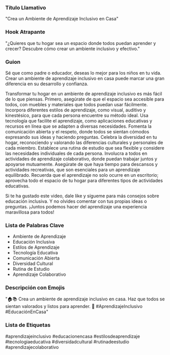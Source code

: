 ### Título Llamativo
"Crea un Ambiente de Aprendizaje Inclusivo en Casa"

### Hook Atrapante
"¿Quieres que tu hogar sea un espacio donde todos puedan aprender y crecer? Descubre cómo crear un ambiente inclusivo y efectivo."

### Guion

Sé que como padre o educador, deseas lo mejor para los niños en tu vida. Crear un ambiente de aprendizaje inclusivo en casa puede marcar una gran diferencia en su desarrollo y confianza.

Transformar tu hogar en un ambiente de aprendizaje inclusivo es más fácil de lo que piensas. Primero, asegúrate de que el espacio sea accesible para todos, con muebles y materiales que todos puedan usar fácilmente. Incorpora diferentes estilos de aprendizaje, como visual, auditivo y kinestésico, para que cada persona encuentre su método ideal. Usa tecnología que facilite el aprendizaje, como aplicaciones educativas y recursos en línea que se adapten a diversas necesidades. Fomenta la comunicación abierta y el respeto, donde todos se sientan cómodos expresando sus ideas y haciendo preguntas. Celebra la diversidad en tu hogar, reconociendo y valorando las diferencias culturales y personales de cada miembro. Establece una rutina de estudio que sea flexible y considere las necesidades individuales de cada persona. Involucra a todos en actividades de aprendizaje colaborativo, donde puedan trabajar juntos y apoyarse mutuamente. Asegúrate de que haya tiempo para descansos y actividades recreativas, que son esenciales para un aprendizaje equilibrado. Recuerda que el aprendizaje no solo ocurre en un escritorio; aprovecha todo el espacio de tu hogar para diferentes tipos de actividades educativas.

Si te ha gustado este video, dale like y sígueme para más consejos sobre educación inclusiva. Y no olvides comentar con tus propias ideas o preguntas. ¡Juntos podemos hacer del aprendizaje una experiencia maravillosa para todos!

### Lista de Palabras Clave
- Ambiente de Aprendizaje
- Educación Inclusiva
- Estilos de Aprendizaje
- Tecnología Educativa
- Comunicación Abierta
- Diversidad Cultural
- Rutina de Estudio
- Aprendizaje Colaborativo

### Descripción con Emojis
"🏠📚 Crea un ambiente de aprendizaje inclusivo en casa. Haz que todos se sientan valorados y listos para aprender. 🌟 #AprendizajeInclusivo #EducaciónEnCasa"

### Lista de Etiquetas
#aprendizajeinclusivo #educacionencasa #estilosdeaprendizaje #tecnologiaeducativa #diversidadcultural #rutinadeestudio #aprendizajecolaborativo